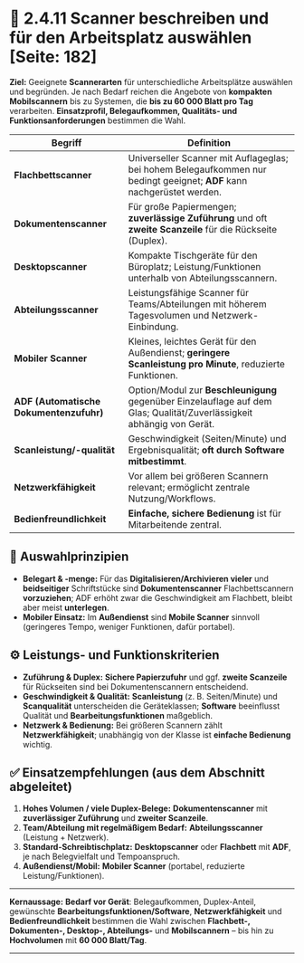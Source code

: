 # 🧾 2.4.11 Scanner beschreiben und für den Arbeitsplatz auswählen [Seite: 182]

**Ziel:** Geeignete **Scannerarten** für unterschiedliche Arbeitsplätze auswählen und begründen. Je nach Bedarf reichen die Angebote von **kompakten Mobilscannern** bis zu Systemen, die **bis zu 60 000 Blatt pro Tag** verarbeiten. **Einsatzprofil, Belegaufkommen, Qualitäts- und Funktionsanforderungen** bestimmen die Wahl. 

| Begriff                                 | Definition                                                                                                              |
| --------------------------------------- | ----------------------------------------------------------------------------------------------------------------------- |
| **Flachbettscanner**                    | Universeller Scanner mit Auflageglas; bei hohem Belegaufkommen nur bedingt geeignet; **ADF** kann nachgerüstet werden.  |
| **Dokumentenscanner**                   | Für große Papiermengen; **zuverlässige Zuführung** und oft **zweite Scanzeile** für die Rückseite (Duplex).             |
| **Desktopscanner**                      | Kompakte Tischgeräte für den Büroplatz; Leistung/Funktionen unterhalb von Abteilungsscannern.                           |
| **Abteilungsscanner**                   | Leistungsfähige Scanner für Teams/Abteilungen mit höherem Tagesvolumen und Netzwerk-Einbindung.                         |
| **Mobiler Scanner**                     | Kleines, leichtes Gerät für den Außendienst; **geringere Scanleistung pro Minute**, reduzierte Funktionen.              |
| **ADF (Automatische Dokumentenzufuhr)** | Option/Modul zur **Beschleunigung** gegenüber Einzelauflage auf dem Glas; Qualität/Zuverlässigkeit abhängig von Gerät.  |
| **Scanleistung/-qualität**              | Geschwindigkeit (Seiten/Minute) und Ergebnisqualität; **oft durch Software mitbestimmt**.                               |
| **Netzwerkfähigkeit**                   | Vor allem bei größeren Scannern relevant; ermöglicht zentrale Nutzung/Workflows.                                        |
| **Bedienfreundlichkeit**                | **Einfache, sichere Bedienung** ist für Mitarbeitende zentral.                                                          |

## 🧭 Auswahlprinzipien

* **Belegart & -menge:** Für das **Digitalisieren/Archivieren vieler** und **beidseitiger** Schriftstücke sind **Dokumentenscanner** Flachbettscannern **vorzuziehen**; ADF erhöht zwar die Geschwindigkeit am Flachbett, bleibt aber meist **unterlegen**. 
* **Mobiler Einsatz:** Im **Außendienst** sind **Mobile Scanner** sinnvoll (geringeres Tempo, weniger Funktionen, dafür portabel). 

## ⚙️ Leistungs- und Funktionskriterien

* **Zuführung & Duplex:** **Sichere Papierzufuhr** und ggf. **zweite Scanzeile** für Rückseiten sind bei Dokumentenscannern entscheidend. 
* **Geschwindigkeit & Qualität:** **Scanleistung** (z. B. Seiten/Minute) und **Scanqualität** unterscheiden die Geräteklassen; **Software** beeinflusst Qualität und **Bearbeitungsfunktionen** maßgeblich. 
* **Netzwerk & Bedienung:** Bei größeren Scannern zählt **Netzwerkfähigkeit**; unabhängig von der Klasse ist **einfache Bedienung** wichtig. 

## ✅ Einsatzempfehlungen (aus dem Abschnitt abgeleitet)

1. **Hohes Volumen / viele Duplex-Belege:** **Dokumentenscanner** mit **zuverlässiger Zuführung** und **zweiter Scanzeile**. 
2. **Team/Abteilung mit regelmäßigem Bedarf:** **Abteilungsscanner** (Leistung + Netzwerk). 
3. **Standard-Schreibtischplatz:** **Desktopscanner** oder **Flachbett** mit **ADF**, je nach Belegvielfalt und Tempoanspruch. 
4. **Außendienst/Mobil:** **Mobiler Scanner** (portabel, reduzierte Leistung/Funktionen). 

---

**Kernaussage:** **Bedarf vor Gerät**: Belegaufkommen, Duplex-Anteil, gewünschte **Bearbeitungsfunktionen/Software**, **Netzwerkfähigkeit** und **Bedienfreundlichkeit** bestimmen die Wahl zwischen **Flachbett-, Dokumenten-, Desktop-, Abteilungs-** und **Mobilscannern** – bis hin zu **Hochvolumen** mit **60 000 Blatt/Tag**. 

---
